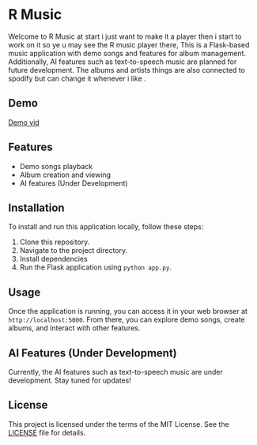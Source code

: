 # R Music 

Welcome to R Music at start i just want to make it a player then i start to work on it so ye u may see the R music player there, This is a Flask-based music application with demo songs and features for album management. Additionally, AI features such as text-to-speech music are planned for future development. The albums and artists things are also connected to spodify but can change it whenever i like .

## Demo

[Demo vid](https://youtu.be/mCdc-6jgun8?si=mn8Xt5WLSFR6KnLF)   

## Features

- Demo songs playback
- Album creation and viewing
- AI features (Under Development)

## Installation

To install and run this application locally, follow these steps:

1. Clone this repository.
2. Navigate to the project directory.
3. Install dependencies
4. Run the Flask application using `python app.py`.

## Usage

Once the application is running, you can access it in your web browser at `http://localhost:5000`. From there, you can explore demo songs, create albums, and interact with other features.

## AI Features (Under Development)

Currently, the AI features such as text-to-speech music are under development. Stay tuned for updates!

## License

This project is licensed under the terms of the MIT License. See the [LICENSE](LICENSE) file for details.
